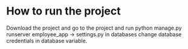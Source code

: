 # How to run the project
Download the project and go to the project and run python manage.py runserver
employee_app -> settings.py in databases change database credentials in database variable. 
